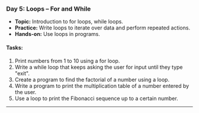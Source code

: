 ### Day 5: Loops – For and While

- **Topic:** Introduction to for loops, while loops.
- **Practice:** Write loops to iterate over data and perform repeated actions.
- **Hands-on:** Use loops in programs.

#### Tasks:

1. Print numbers from 1 to 10 using a for loop.
2. Write a while loop that keeps asking the user for input until they type "exit".
3. Create a program to find the factorial of a number using a loop.
4. Write a program to print the multiplication table of a number entered by the user.
5. Use a loop to print the Fibonacci sequence up to a certain number.

---
